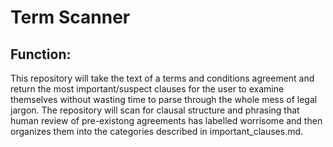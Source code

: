 # Term Scanner

## Function:
This repository will take the text of a terms and conditions agreement and return the most important/suspect clauses for the user to examine themselves without wasting time to parse through the whole mess of legal jargon.  The repository will scan for clausal structure and phrasing that human review of pre-existong agreements has labelled worrisome and then organizes them into the categories described in important_clauses.md.
